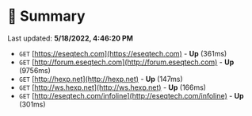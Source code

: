 # 📖 Summary
Last updated: **5/18/2022, 4:46:20 PM**

- `GET` [https://eseqtech.com](https://eseqtech.com) - **Up** (361ms)
- `GET` [http://forum.eseqtech.com](http://forum.eseqtech.com) - **Up** (9756ms)
- `GET` [http://hexp.net](http://hexp.net) - **Up** (147ms)
- `GET` [http://ws.hexp.net](http://ws.hexp.net) - **Up** (166ms)
- `GET` [http://eseqtech.com/infoline](http://eseqtech.com/infoline) - **Up** (301ms)
